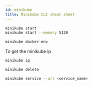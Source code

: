 ```yaml
---
id: minikube
title: Minikube CLI cheat sheet
---
```



```bash
minikube start
minikube start --memory 5120
```

```bash
minikube docker-env
```

To get the minikube ip
```bash
minikube ip
```

```bash
minikube delete
```

```bash
minikube service --url <service_name>
```

